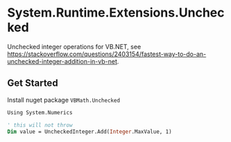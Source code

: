 # System.Runtime.Extensions.Unchecked
Unchecked integer operations for VB.NET, see https://stackoverflow.com/questions/2403154/fastest-way-to-do-an-unchecked-integer-addition-in-vb-net.

## Get Started

Install nuget package `VBMath.Unchecked`

```vb
Using System.Numerics

' this will not throw
Dim value = UncheckedInteger.Add(Integer.MaxValue, 1)
```
